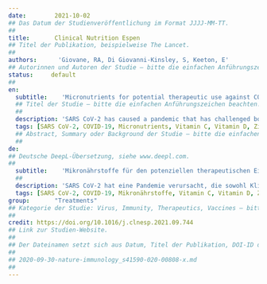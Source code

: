 ```yaml
---
date:        2021-10-02
## Das Datum der Studienveröffentlichung im Format JJJJ-MM-TT.
##
title:       Clinical Nutrition Espen
## Titel der Publikation, beispielweise The Lancet.
##
authors:      'Giovane, RA, Di Giovanni-Kinsley, S, Keeton, E'
## Autorinnen und Autoren der Studie – bitte die einfachen Anführungszeichen beachten!
status:     default
##
en:
  subtitle:    'Micronutrients for potential therapeutic use against COVID-19; a review'
  ## Titel der Studie – bitte die einfachen Anführungszeichen beachten!
  ##
  description: 'SARS CoV-2 has caused a pandemic that has challenged both clinicians and researchers in finding an effective treatment option. Currently there only exists a two series vaccine that has a high efficacy in preventing infection. There is no standard effective treatment against SARS CoV-2 however several nutraceuticals such as melatonin, zinc, selenium, vitamin C and vitamin D are being proposed as prevention and treatment options.'
  tags: [SARS CoV-2, COVID-19, Micronutrients, Vitamin C, Vitamin D, Zinc, Selenium, Melatonin, Interleukin, Tumor necrosis factor, Pandemic, Nutraceutical, Cytokine storm]
  ## Abstract, Summary oder Background der Studie – bitte die einfachen Anführungszeichen beachten!
  ##
de: 
## Deutsche DeepL-Übersetzung, siehe www.deepl.com.
##
  subtitle:    'Mikronährstoffe für den potenziellen therapeutischen Einsatz gegen COVID-19; eine Übersicht'
  ##
  description: 'SARS CoV-2 hat eine Pandemie verursacht, die sowohl Kliniker als auch Forscher vor die Herausforderung stellt, eine wirksame Behandlungsmöglichkeit zu finden. Derzeit gibt es nur einen Impfstoff, der in zwei Serien verabreicht wird und eine hohe Wirksamkeit bei der Verhinderung der Infektion aufweist. Eine wirksame Standardbehandlung gegen SARS CoV-2 gibt es nicht, jedoch werden verschiedene Nahrungsergänzungsmittel wie Melatonin, Zink, Selen, Vitamin C und Vitamin D als Präventions- und Behandlungsmöglichkeiten vorgeschlagen.'
  tags: [SARS CoV-2, COVID-19, Mikronährstoffe, Vitamin C, Vitamin D, Zink, Selen, Melatonin, Interleukin, Tumor-Nekrose-Faktor, Pandemie, Nutrazeutika, Zytokinsturm]
group:       "Treatments"
## Kategorie der Studie: Virus, Immunity, Therapeutics, Vaccines – bitte die Anführungszeichen beachten!
##
credit: https://doi.org/10.1016/j.clnesp.2021.09.744
## Link zur Studien-Website.
##
## Der Dateinamen setzt sich aus Datum, Titel der Publikation, DOI-ID der Studie (nach dem letzten Slash) und der Dateiendung zusammen. Bitte den Unterstrich vor der DOI-ID beachten!
##
## 2020-09-30-nature-immunology_s41590-020-00808-x.md
##
---
```

<object data="{{ page.link }}" style='height:calc(100vh - 400px); width: 100%' type='application/pdf'></object>

